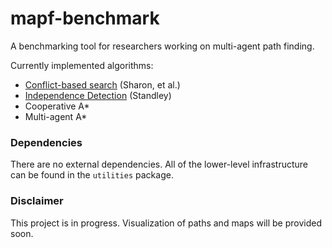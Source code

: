 # mapf-benchmark
A benchmarking tool for researchers working on multi-agent path finding.

Currently implemented algorithms:
  * [Conflict-based search](https://www.aaai.org/ocs/index.php/AAAI/AAAI12/paper/view/5062/) (Sharon, et al.)
  * [Independence Detection](http://www.aaai.org/ocs/index.php/AAAI/AAAI10/paper/view/1926) (Standley)
  * Cooperative A*
  * Multi-agent A*
  
### Dependencies
There are no external dependencies. All of the lower-level infrastructure can be found in the `utilities` package.

### Disclaimer
This project is in progress. Visualization of paths and maps will be provided soon.
